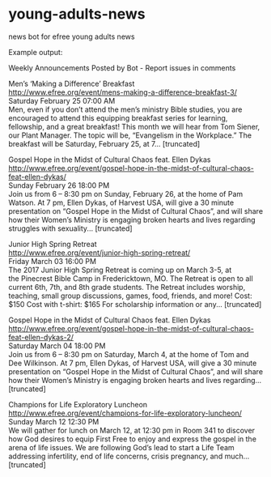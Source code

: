 # young-adults-news
news bot for efree young adults news


Example output:

Weekly Announcements
Posted by Bot - Report issues in comments

Men’s ‘Making a Difference’ Breakfast  
http://www.efree.org/event/mens-making-a-difference-breakfast-3/  
Saturday February 25 07:00 AM  
Men, even if you don’t attend the men’s ministry Bible studies, you are encouraged to attend this equipping breakfast series for learning, fellowship, and a great breakfast! This month we will hear from Tom Siener, our Plant Manager. The topic will be, “Evangelism in the Workplace.” The breakfast will be Saturday, February 25, at 7... [truncated]  

Gospel Hope in the Midst of Cultural Chaos feat. Ellen Dykas  
http://www.efree.org/event/gospel-hope-in-the-midst-of-cultural-chaos-feat-ellen-dykas/  
Sunday February 26 18:00 PM  
Join us from 6 – 8:30 pm on Sunday, February 26, at the home of Pam Watson. At 7 pm, Ellen Dykas, of Harvest USA, will give a 30 minute presentation on “Gospel Hope in the Midst of Cultural Chaos”, and will share how their Women’s Ministry is engaging broken hearts and lives regarding struggles with sexuality... [truncated]  

Junior High Spring Retreat  
http://www.efree.org/event/junior-high-spring-retreat/  
Friday March 03 16:00 PM  
The 2017 Junior High Spring Retreat is coming up on March 3-5, at the Pinecrest Bible Camp in Fredericktown, MO. The Retreat is open to all current 6th, 7th, and 8th grade students. The Retreat includes worship, teaching, small group discussions, games, food, friends, and more! Cost: $150 Cost with t-shirt: $165 For scholarship information or any... [truncated]  

Gospel Hope in the Midst of Cultural Chaos feat. Ellen Dykas  
http://www.efree.org/event/gospel-hope-in-the-midst-of-cultural-chaos-feat-ellen-dykas-2/  
Saturday March 04 18:00 PM  
Join us from 6 – 8:30 pm on Saturday, March 4, at the home of Tom and Dee Wilkinson. At 7 pm, Ellen Dykas, of Harvest USA, will give a 30 minute presentation on “Gospel Hope in the Midst of Cultural Chaos”, and will share how their Women’s Ministry is engaging broken hearts and lives regarding... [truncated]  

Champions for Life Exploratory Luncheon  
http://www.efree.org/event/champions-for-life-exploratory-luncheon/  
Sunday March 12 12:30 PM  
We will gather for lunch on March 12, at 12:30 pm in Room 341 to discover how God desires to equip First Free to enjoy and express the gospel in the arena of life issues. We are following God’s lead to start a Life Team addressing infertility, end of life concerns, crisis pregnancy, and much... [truncated]  
